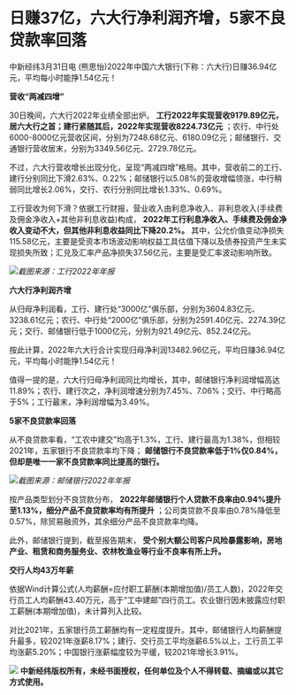 # 日赚37亿，六大行净利润齐增，5家不良贷款率回落

中新经纬3月31日电 (熊思怡)2022年中国六大银行(下称：六大行)日赚36.94亿元，平均每小时能挣1.54亿元！

**营收“两减四增”**

30日晚间，六大行2022年业绩全部出炉。
**工行2022年实现营收9179.89亿元，居六大行之首；建行紧随其后，2022年实现营收8224.73亿元**
；农行、中行处6000-8000亿元营收区间，分别为7248.68亿元、6180.09亿元；邮储银行、交通银行营收居末，分别为3349.56亿元、2729.78亿元。

不过，六大行营收增长出现分化，呈现“两减四增”格局。其中，营收前二的工行、建行分别同比下滑2.63%、0.22%；邮储银行以5.08%的营收增幅领涨，中行稍弱同比增长2.06%，交行、农行分别同比增长1.33%、0.69%。

工行营收为何下滑？依据工行财报，营业收入由利息净收入、非利息收入(手续费及佣金净收入+其他非利息收益)构成，
**2022年工行利息净收入、手续费及佣金净收入变动不大，但其他非利息收益同比下降20.2%。**
其中，公允价值变动净损失115.58亿元，主要是受资本市场波动影响权益工具估值下降以及债券投资产生未实现损失所致；汇兑及汇率产品净损失37.56亿元，主要是受汇率波动影响所致。

![](https://inews.gtimg.com/news_bt/O4Q8Yq5W2Hqe41CdfBx4ws5EMlwhU0hHmImbc9GE0QlGoAA/1000)_截图来源：工行2022年年报_

**六大行净利润齐增**

从归母净利润看，工行、建行处“3000亿”俱乐部，分别为3604.83亿元、3238.61亿元；农行、中行处“2000亿”俱乐部，分别为2591.40亿元、2274.39亿元；交行、邮储银行低于1000亿元，分别为921.49亿元、852.24亿元。

按此计算，2022年六大行合计实现归母净利润13482.96亿元，平均日赚36.94亿元，平均每小时能挣1.54亿元！

值得一提的是，六大行归母净利润同比均增长，其中，邮储银行净利润增幅高达11.89%；农行、建行次之，净利润增速分别为7.45%、7.06%；交行、中行略高于5%；工行最末，净利润增幅为3.49%。

**5家不良贷款率回落**

从不良贷款率看，“工农中建交”均高于1.3%，工行、建行最高为1.38%，但相较2021年，五家银行不良贷款率均下降；
**邮储银行不良贷款率低于1%仅0.84%，但却是唯一一家不良贷款率同比提高的银行。**

![](https://inews.gtimg.com/news_bt/OFXOMgWnY_AEFgoJQdVX68PbA1Zp8nkGtTZQh5MQY_9D8AA/1000)_截图来源：邮储银行2022年年报_

按产品类型划分不良贷款分布， **2022年邮储银行个人贷款不良率由0.94%提升至1.13%，细分产品不良贷款率均有所提升**
；公司类贷款不良率由0.78%降低至0.57%，除贸易融资外，其余细分产品不良贷款率均降。

此外，邮储银行提到，截至报告期末， **受个别大额公司客户风险暴露影响，房地产业、租赁和商务服务业、农林牧渔业等行业不良率有所上升。**

**交行人均43万年薪**

依据Wind计算公式(人均薪酬=应付职工薪酬(本期增加值)/员工人数)，2022年交行员工人均薪酬43.40万元，高于“工中建邮”四行员工。农业银行因未披露应付职工薪酬(本期增加值)，未计算列入比较。

对比2021年，五家银行员工薪酬均有一定程度提升。其中，邮储银行人均薪酬提升最多，较2021年涨薪8.17%；建行、交行员工平均涨薪6.5%以上，工行员工平均涨薪5.20%；中国银行涨薪幅度较为平缓，较2021年增长3.91%。

![](https://inews.gtimg.com/news_bt/OJN0ZJNLfOLQe9ueHUe5WCeb_cExjMgesJEctMvc_R-nYAA/0)
**中新经纬版权所有，未经书面授权，任何单位及个人不得转载、摘编或以其它方式使用。**

